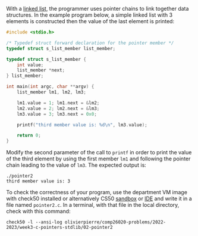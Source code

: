 With a [linked list](https://en.wikipedia.org/wiki/Linked_list), the
programmer uses pointer chains to link together data structures. In the example
program below, a simple linked list with 3 elements is constructed then the
value of the last element is printed:

```c
#include <stdio.h>

/* Typedef struct forward declaration for the pointer member */
typedef struct s_list_member list_member;

typedef struct s_list_member {
    int value;
    list_member *next;
} list_member;

int main(int argc, char **argv) {
    list_member lm1, lm2, lm3;

    lm1.value = 1; lm1.next = &lm2;
    lm2.value = 2; lm2.next = &lm3;
    lm3.value = 3; lm3.next = 0x0;

    printf("third member value is: %d\n", lm3.value);

    return 0;
}
```

Modify the second parameter of the call to `printf` in order to print the value
of the third element by using the first member `lm1` and following the pointer
chain leading to the value of `lm3`. The expected output is:

```shell
./pointer2
third member value is: 3
```

To check the correctness of your program, use the department VM image with check50 installed or alternatively CS50 [sandbox](sandbox.cs50.io)
or [IDE](ide.cs50.io) and write it in a file named `pointer2.c`. In a terminal,
with that file in the local directory, check with this command:
```shell
check50 -l --ansi-log olivierpierre/comp26020-problems/2022-2023/week3-c-pointers-stdlib/02-pointer2
```
